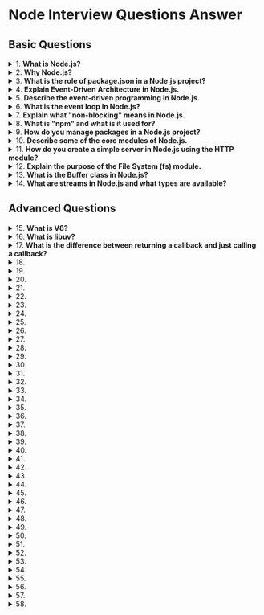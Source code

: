 # Node Interview Questions Answer

## Basic Questions

<details>
<summary>
1.  <b> What is Node.js?</b>
</summary>

**Node.js** is an open-source, cross-platform JavaScript runtime environment that executes code outside of a web browser. It is built on V8, the same JavaScript engine within Chrome, and optimized for high performance. This environment, coupled with an event-driven, non-blocking I/O framework, is tailored for server-side web development and more.

### Key Features

- **Asynchronous & Non-Blocking**: Ideal for handling a myriad of concurrent connections with efficiency.
- **V8 Engine**: Powered by Google's V8, Node.js boasts top-tier JavaScript execution.
- **Libuv Library**: Ensures consistent performance across platforms and assists in managing I/O operations.
- **NPM**: A vast package ecosystem simplifies module management and deployment.
- **Full-Stack JavaScript**: Allows for unified server and client-side code in JavaScript.

### Use Cases

- **Data Streaming**: Suited for real-time streaming of audio, video, and lightweight data.
- **API Servers**: Ideal for building fast, scalable, and data-intensive applications.
- **Microservices**: Its module-oriented design facilitates the development of decoupled, independently scalable services.
- **Single Page Applications**: Often used with frameworks like Angular, React, or Vue to craft robust, server-side backends.
- **Chat Applications**: Its real-time capabilities are advantageous in building instant messaging systems.
- **Internet of Things (IoT)**: Provides a lightweight environment for running applications on constrained devices like Raspberry Pi.
</details>

<details>
<summary>
2.  <b> Why Node.js?</b>
</summary>

- **Unified Language**: Utilizing JavaScript both on the frontend and backend brings coherence to development efforts, potentially reducing debugging time and enabling shared libraries.
- **NPM Ecosystem**: The NPM repository offers myriad open-source packages, empowering rapid development and feature expansion.
- **Rapid Prototyping**: Express, a minimalist web framework for Node.js, and NPM's wealth of modules expedite early application development and testing.
- **Scalability**: Cluster modules, load balancers, and Microservice Architecture aid in linear, on-demand scaling for both simple and intricate applications.
- **Real-Time Power**: With built-in WebSockets and event-based architecture, Node.js excels in constructing real-time applications such as multiplayer games, stock trading platforms, and chat applications.
- **Open Source**: Being an open-source technology, Node.js continuously benefits from community contributions, updates, and enhanced packages.
</details>

<details>
<summary>
3.  <b> What is the role of package.json in a Node.js project? </b>
</summary>

`package.json` is a file that contains metadata about the project and its dependencies.
It helps manage the project’s dependencies, scripts, version, and other configurations.

```jsx harmony

{
  "name": "my-project",
  "version": "1.0.0",
  "scripts": {
    "start": "node app.js",
    "test": "jest"
  },
  "dependencies": {
    "express": "^4.17.1"
  },
  "devDependencies": {
    "jest": "^27.0.6"
  }
}

```

</details>

<details>
<summary>
4.  <b>  Explain Event-Driven Architecture in Node.js.</b>
</summary>
Node.js uses an event-driven, non-blocking I/O model.  The server listens for events and uses callbacks to handle asynchronous operations, making it efficient for I/O-heavy operations.

```jsx harmony
const EventEmitter = require("events");
const eventEmitter = new EventEmitter();

eventEmitter.on("start", () => {
  console.log("Started event triggered");
});

eventEmitter.emit("start");
```

</details>

<details>
<summary>
5.  <b>Describe the event-driven programming in Node.js.</b>
</summary>

**Event-driven programming,** a hallmark of Node.js, uses an **event, listener,** and **emitter** architecture to handle asynchronous tasks. This design centers around events and how they trigger actions in the attached listeners.

**Core Components**

1. **Event Emitter**: Acts as the event registry and dispatcher, letting objects register interest in particular events and emit these events when they occur.
2. **Event Handler (Listener)**: Associates with a particular event through registration. These callback functions will be asynchronously carried out when a matching event is emitted.

**Event Emitter and Handlers**

```jsx harmony
const { EventEmitter } = require("events");
const emitter = new EventEmitter();

emitter.on("event-name", (eventArgs) => {
  console.log(`Event-name was emitted with arguments: ${eventArgs}`);
});

emitter.emit("event-name", "Some Payload");
```

In this code, when `emit` is called, the `on` method's callback is executed asynchronously.

**Event Loop in Node.js**

1. **Call Stack**: Maintains the call order of the functions and methods being executed.

2. **Node APIs** and **Callbacks Queue**: Handle I/O tasks and timers.

3. **Event Loop**: Constantly watches the execution stack and checks whether it's clear to execute pending tasks from the Callback Queue.

**Applications in Node.js**

1. **HTTP Server**: Listens for and serves requests.
2. **File System Operations**: Execute I/O tasks.
3. **Database Operations**: Such as data retrieval.

</details>

<details>
<summary>
6.  <b>  What is the event loop in Node.js? </b>
</summary>

The **event loop** is a fundamental concept in Node.js for managing asynchronous operations. Its efficiency is a key reason behind Node.js's high performance.

**How Does the Event Loop Work?**

1. **Initialization**: When Node.js starts, it initializes the **event loop** to watch for I/O operations and other asynchronous tasks.

2. **Queueing**: Any task or I/O operation is added to a **queue**, which can be either the `microtask queue` or the `macrotask/Callback queue`.

3. **Polling**: The event loop iteratively checks for tasks in the queue while also **waiting** for I/O and timers.

4. **Execution Phases**: When the event loop detects tasks in the queue, it executes them in specific phases, ensuring order efficiency.

**Task Scheduler Zones: microtask and Callback Queue**

1. **Microtask Queue**: This is a highly prioritized queue, usually acting over tasks in the **Callback Queue**. Useful for tasks that require immediate attention.
2. **Callback Queue (Macrotask Queue)**: Also known as the 'Task Queue,' it manages events and I/O operations.

**Event Loop Phases**

- **Timers**: Manages timer events for scheduled tasks.
- **Pending callbacks**: Handles system events such as I/O, which are typically queued by the kernel.
- **Idle / prepare**: Ensures internal actions are managed before I/O events handling.
- **Poll**: Retrieves New I/O events.
- **Check**: Executes 'setImmediate' functions.
- **Close**: Handles close events, such as 'socket.close'.

**Task Scheduling: microtasks and macrotasks**

1.  **Microtasks (process.nextTick and Promises)**: Executed after each task.
2.  **Macrotasks**: Executed after the poll phase when the event loop is not behind any file I/O or scheduled time. This includes timers, setImmediate, and I/O events.

**Timers and Task Queues**

**Node.js**

```js
// Code Example
console.log("Start");

setTimeout(() => {
  console.log("Set Timeout - 1");

  Promise.resolve()
    .then(() => {
      console.log("Promise - 1");
    })
    .then(() => {
      console.log("Promise - 2");
    });
}, 0);

setImmediate(() => {
  console.log("Set Immediate");
});

process.nextTick(() => {
  console.log("Next Tick");
  // It's like an infinite loop point for microtask queue
  process.nextTick(() => console.log("Next Tick - nested"));
});

fs.readFile(file, "utf-8", (err, data) => {
  if (err) throw err;
  console.log("File Read");
});

console.log("End");
```

</details>

<details>
<summary>
7.  <b> Explain what "non-blocking" means in Node.js. </b>
</summary>

**Node.js leverages non-blocking I/O** to handle multiple operations without waiting for each to complete separately.

This particular I/O model, coupled with the event-driven paradigm of Node.js, is key to its high performance and scalability, making it **ideal** for tasks such as data streaming, background tasks, and concurrent operations.

**Non-Blocking I/O**

With non-blocking I/O, an application **doesn't halt** or wait for a resource to become available. Instead, it goes on executing other tasks that don't depend on that resource.

For instance, if a file operation is in progress, Node.js doesn't pause the entire application until the file is read or written. This allows for a more responsive and efficient system, especially when handling multiple, concurrent I/O operations.

**Event Loop**

Node.js constantly monitors tasks and I/O operations. When a task or operation is ready, it triggers an event. This mechanism is referred to as the **event loop**.

When an event fires, a corresponding event handler or callback function is executed.

**Concurrency Without Threads**

Traditionally, concurrency can be achieved in languages that support multithreading (e.g., Java). However, managing and coordinating multiple threads can be challenging and is a common source of bugs.

Node.js, on the other hand, provides a simplified yet effective concurrency model using non-blocking I/O and the event loop. It achieves parallelism through mechanisms such as **callbacks**, **Promises**, and **async/await**.

By not using threads, Node.js eliminates many of the complexities associated with traditional multithreaded architectures, making it easier to **develop** and **maintain** applications, particularly those requiring high concurrency.

**Code Example: File I/O**

Here is the JavaScript code:

```javascript
const fs = require("fs");

// Perform non-blocking file read operation
fs.readFile("path/to/file", (err, data) => {
  if (err) throw err;
  console.log(data);
});

// Other non-blocking operations continue without waiting for file read
console.log("This message is displayed immediately.");
```

In this example, the file read operation is non-blocking. Node.js does not halt the thread of execution to wait for the file read to complete. Instead, the supplied callback function is invoked when the read operation finishes.
<br>

</details>

<details>
<summary>
8.  <b> What is "npm" and what is it used for?</b>
</summary>

**npm (Node Package Manager)** is a powerful and highly popular package manager that is focused on the Node.js environment. Its primary purpose is to simplify the installation, management, and sharing of libraries or tools written in Node.js.

npm is more than just a package manager: It's also a thriving ecosystem, offering a plethora of ready-to-use modules and tools, thereby making the development workflow for Node.js even more efficient.

**Key Functions**

- **Package Installation**: npm makes it easy to install and specify dependencies for Node.js applications. Developers can simply define required packages in a `package.json` file, and npm resolves and installs all dependencies.

- **Dependency Management**: npm establishes a tiered dependency system, effectively managing the versions and interdependencies of various packages.

- **Registry Access**: It acts as a central repository for Node.js packages, where developers can host, discover, and access modules.

- **Version Control**: npm enables version control to ensure consistent and predictable package installations. It supports features such as semantic versioning and lock files.

- **Lifecycle Scripts**: It allows developers to define custom scripts for tasks like application start or build, making it convenient to execute routine operations.

- **Packaging and Publication**: Developers can use npm to bundle their applications and publish them, ready for use by others.

**npm Client and Registry**

- The **npm client** is the command-line tool that developers interact with locally. It provides a set of commands to manage a project's packages, scripts, and configuration.

- The **npm registry** is a global, central database of published Node.js packages. It's where modules and libraries are made available to the Node.js community. The official, public registry is managed by npm, Inc.

**npm vs yarn**

- **yarn** is another popular package manager, introduced by Facebook. Like npm, it's designed for Node.js and excels in areas like performance and determinism. However, both npm and yarn are continuously evolving, and their differences are becoming more nuanced.

**Common Commands**

1. **install**: This command downloads and installs the specified packages and their dependencies.
2. **init**: This command initializes a `package.json` file for the project.
3. **start**: This command typically begins the execution of a Node.js application, as specified in the `scripts` section of `package.json`.
4. **publish**: This command is used to publish the package to the npm registry.

**npm Scripts**

One of the key features of npm is the ability to define scripts in the `package.json` file, executing them with the `npm run` command. This allows for automation of tasks such as testing, building, and starting the application.

These scripts have access to a variety of built-in and environment-specific variables, helping you to customize the script's behavior.

**example**

In `package.json`:

```json
{
  "scripts": {
    "start": "node server.js"
  }
}
```

You can then execute:

```jsx harmony
npm start
```

to start the server.

**npm Web Interface**

While most developers interact with npm via the command line, it also offers a web interface called `npmjs.com`. The website allows users to search for packages, view documentation, and explore related modules. It is also where developers publish and manage their packages.

</details>

<details>
<summary>
9.  <b> How do you manage packages in a Node.js project? </b>
</summary>

**Node.js** utilizes **npm** (Node Package Manager) or yarn for **package management**.

**npm vs. Yarn**

Both tools create a `node_modules` folder, but they have subtle differences:

- **Yarn's** `yarn.lock` provides deterministic package versions, while npm uses `package-lock.json`.
- npm uses `npm install` while Yarn uses `yarn add` to install a package.

Yarn also has advanced features like parallel package installations and a lockfile ensuring consistent installations across machines.

**Core npm Commands**

1. **npm init**: Initializes a new project and creates a `package.json` file.
2. **npm install [package] (-D)**: Installs a package and updates the `package.json` file. The `-D` flag indicates a devDependency.
3. **npm update [package]**: Updates installed packages to their latest versions.

**Using npm Scripts**

The `package.json` can include custom scripts for tasks like testing, building, and deployment, opening up the terminal from the current project directory and running `npm run SCRIPT_NAME`.

**CLI Examples**

- **Install express**: `npm install express`
- **Install express and save as a devDependency**: `npm install express --save-dev`
- **Update all packages**: `npm update`

</details>

<details>
<summary>
10.  <b> Describe some of the core modules of Node.js. </b>
</summary>

**Node.js** offers a host of inbuilt modules that cover diverse functionalities, ranging from file system handling to HTTP server management.
These modules expedite development and allow for more streamlined application building.

**Core Modules Overview**

**Major Categories**

1. **Basic/System Control**: Modules optimized for system interaction, diagnostics, and error handling.
2. **File System Handling**: Offers a range of file operations.
3. **Networking**: Specialized for data communication over various network protocols.
4. **Utility Modules**: Miscellaneous tools for data analysis, task scheduling, etc.

**Key Modules**

**Basic/System Control**

1. **`os`**: Provides system-related utility functions. Example: `os.freemem()`, `os.totalmem()`.
2. **`util`**: General utility functions primarily used for debugging. Example: `util.inspect()`.

**File System Handling**

- **`fs`**: Offers extensive file system capabilities. Commonly used methods include `fs.readFile()` and `fs.writeFile()`.

**Networking**

- **`http`/`https`**: Implements web server and client. Example: `http.createServer()`.
- **`net`**: Facilitates low-level networking tasks. Example: `net.createServer()`.
- **`dgram`**: Delivers UDP Datagram Socket support for messaging.

**Utility Modules**

1. **`crypto`**: Encompasses cryptographic operations. Common methods include `crypto.createHash()` and `crypto.createHmac()`.
2. **`zlib`**: Offers data compression capabilities integrated with various modules like `http`.
3. **`stream`**: Facilitates event-based data stream processing.

**Others**

1.  **`path`**: Aids in file path string manipulation.
2.  **`url`**: Parses and formats URL strings, especially beneficial in web applications and server operations.

**Code Example: Using Core Modules**

Here is the node.js code:

```js
const os = require("os");
const fs = require("fs");
const http = require("http");
const path = require("path");
const url = require("url");
const zlib = require("zlib");

// Module: os
console.log("Free memory:", os.freemem());
console.log("Total memory:", os.totalmem());

// Module: fs
fs.readFile("input.txt", "utf8", (err, data) => {
  if (err) throw err;
  console.log(data);
});

// Module: http
http
  .createServer((req, res) => {
    const reqPath = url.parse(req.url).pathname;
    const file = path.join(__dirname, reqPath);

    const readStream = fs.createReadStream(file);
    readStream.pipe(zlib.createGzip()).pipe(res);
  })
  .listen(8080);
```

</details>

<details>
<summary>
11.  <b> How do you create a simple server in Node.js using the HTTP module? </b>
</summary>

Let's look at how to create a simple server in Node.js using the built-in `http` module.

### Server Setup

First, a few steps are necessary.

1. **Import the Module**: Use `require` to load the `http` module.
2. **Define Callback Function**: For each request, the server will execute a specific callback function. This function takes two parameters:

   - `request`: Represents the HTTP request, from which you can extract any necessary data.
   - `response`: Use this parameter to define what the server sends back to the client.

3. **Server Initialization**: Use the `http.createServer` method to set up the server and define the callback function.
4. **Listen on a Port**: Use the `.listen` method to specify the port the server should "listen" on, waiting for incoming requests.

**Server Setup**

Here is the Node.js code:

```js
// Import the http module
const http = require("http");

// Define the callback function
const requestListener = (req, res) => {
  res.writeHead(200);
  res.end("Hello, World!");
};

// Server initialization
const server = http.createServer(requestListener);

// Listen on port 8080
server.listen(8080);
```

**Request Handler**

The **Request listener** is the main entry to the server. This callback function handles the incoming client request and sends a response back to the client.

The [`req`](https://nodejs.org/api/http.html#http_class_http_incomingmessage) object represents the HTTP request that the server receives. It provides all the details about the request, such as the request URL, request headers, request method, and more.

The `res` object is the server's response to the client. You can use methods on this object, like `res.write()` and `res.end()`, to send data back to the client. In most cases, you'll use `res.end()` to send a response.

**Request Listener with More Capabilities**

Here is the Node.js code:

```js
const requestListener = (req, res) => {
  if (req.url === "/profile") {
    res.writeHead(200);
    res.end("Welcome to your profile!");
  } else {
    res.writeHead(200);
    res.end("Hello, World!");
  }
};
```

In this example, we're checking the request URL. If it's `/profile`, the server will respond with a "Welcome!" message; otherwise, it will respond with "Hello, World!".

This server is basic yet powerful. With this foundational understanding, you can extend the server's behavior in numerous ways, such as by serving dynamic content or handling different HTTP methods like `POST` and `PUT`.
<br>

</details>

<details>
<summary>
12.  <b> Explain the purpose of the File System (fs) module. </b>
</summary>

The **File System (fs)** module in Node.js facilitates file operations such as reading, writing, and manipulation. It's a core module, meaning it's available without needing 3rd-party installations.

**Key Methods of the `fs` Module**

- **Asynchronous Methods**: Ideal for non-blocking file I/O operations. Their function names end with `File`.
- **Synchronous Methods**: Best suited for simpler scripts and robustness is needed.
- **File Names**: As a convention, file and folder names in the Node.js `fs` module that correspond to methods end with `Sync` to indicate synchronous operations (e.g., `renameSync`).

**The Synchronous Approach**

Though the synchronous file methods can make scripting simpler, their use should be limited in web servers as they can block the event loop, reducing scalability and performance.

Synchronous operations in Node's `fs` module are best avoided in server-side applications that must manage many connections.

**Supported Operations**

The `fs` module covers a wide array of file-handling tasks, including:

1. **I/O Operations**: Read or write files using streams or high-level functions.
2. **File Metadata**: Obtain attributes such as size or timestamps.
3. **Directories**: Manage folders and the files within them, including sync and async variants for listing.
4. **File Types**: Distinguish between files and directories.
5. **Links**: Create and manage hard or symbolic links.
6. **Permissions and Ownership**: Integrate with operating systems' security systems.

**File Reading**

Here is the Node.js code:

```javascript
const fs = require("fs");

// Asynchronous read
fs.readFile("input.txt", (err, data) => {
  if (err) {
    return console.error(err);
  }
  console.log("Asynchronous read: " + data.toString());
});

// Synchronous read
const data = fs.readFileSync("input.txt");
console.log("Synchronous read: " + data.toString());
```

In the above code, both asynchronous and synchronous methods are demonstrated for file reading.

**Considerations for the Web**

When working with HTTP connections or in web applications, the **synchronous methods may block other requests**.
Always favor their asynchronous counterparts, especially in web applications.

</details>

<details>
<summary>
13.  <b> What is the Buffer class in Node.js? </b>
</summary>

In **Node.js**, the `Buffer` class is a core module that provides a way to **read**,
**manipulate**, and **allocate** binary data, which primarily represents a sequence of bytes (octets).

**Key Features**

- **Backbone of I/O Operations**: Buffers serve as the primary data structure for handling I/O in Node.js, acting as a transient container for data being read from or written to streams and files.
- **Raw Binary Data**: Buffers are used for handling raw binary data, which is particularly useful for tasks like cryptography, network protocols, and WebGL operations.
- **Unmodifiable Size**: Buffers are fixed in size after allocation. To resize a buffer, you'd need to create a new buffer with the necessary size and optionally copy over the original data.
- **Shared Memory**: Buffers provide a mechanism for sharing memory between Node.js instances or between Node.js and C++ Addons, offering enhanced performance in certain scenarios.

**Common Use Cases**

- **File and Network Operations**: Buffers are leveraged for reading and writing data from files, sockets, and other sources/sinks.
- **Data Conversion**: For example, converting text to binary data or vice versa using character encodings such as UTF-8.
- **Binary Calculations**: Buffers make binary manipulations more manageable, such as computing checksums or parsing binary file formats.

**Buffer Use**

Here is the JavaScript code:

```javascript
let bufTemp = Buffer.from("Hey!");
console.log(bufTemp.toString()); // Output: Hey!

let bufAlloc = Buffer.alloc(5, "a");
console.log(bufAlloc.toString()); // Output: aaaaa

bufAlloc.write("Hello");
console.log(bufAlloc.toString()); // Output: Hello

let bufSlice = bufAlloc.slice(0, 3); // Slice the buffer
console.log(bufSlice.toString()); // Output: Hel
```

</details>

<details>
<summary>
14.  <b> What are streams in Node.js and what types are available? </b>
</summary>

**Node.js** utilizes **streams** for efficient handling of input/output data, offering two main varieties: readable and writable.

**Categories of Streams**

1. **Standard Streams**: Represent standard input, output, and error. These are instances of Readable or Writable streams.

2. **Duplex Streams**: Facilitate both reading and writing. They can be connected to processes or handling pipelines.

3. **Transform Streams**: A special type that acts as an intermediary, modifying the data as it passes through.

**Practical Implementations**

- **HTTP Transactions**: HTTP clients use readable and writable streams for sending requests and receiving responses. HTTP servers also apply these streams for similar actions in the opposite direction.

- **File System**: Reading and writing files in Node.js utilizes these streams. For instance, the `fs.createReadStream()` method generates a readable stream whereas `fs.createWriteStream()` creates a writable one.

**Workflows**

1. **Standard I/O Streams**: These support interactivity between a program and its running environment. For example, stdout (a writable stream) can be used to display information, and stdin (a readable stream) can capture user input.

2. **File Operations**: Streams are beneficial when working with large files. This is because they streamline the process by breaking it down into smaller, manageable chunks, thereby conserving memory.

3. **Server Operations**: Streams facilitate data transfer for operations such as network requests, database communications, and more.

4. **Pipelines**: Streams can be easily combined using `pipe()` to create powerful, efficient operations called pipelines. For instance, to compress a file and then write it to disk, you can pipe a readable stream to a transform stream and then to a writable stream. This arrangement neatly dictates the flow of data.
<br>
</details>

## Advanced Questions

<details>
<summary>
15.  <b> What is V8? </b>
</summary>

The `V8` library provides Node.js with a JavaScript engine (a program that converts Javascript code into lower level or machine code that microprocessors can understand), which Node.js controls via the V8 C++ API. V8 is maintained by Google, for use in Chrome.

**The Chrome V8 engine :**

1. The V8 engine is written in C++ and used in Chrome and Nodejs.
2. It implements ECMAScript as specified in ECMA-262.
3. The V8 engine can run standalone we can embed it with our own C++ program.
</details>

<details>
<summary>
16.  <b>What is libuv? </b>
</summary>

`libuv` is a C library that is used to abstract non-blocking I/O operations to a consistent interface across all supported platforms. It provides mechanisms to handle file system, DNS, network, child processes, pipes, signal handling, polling and streaming. It also includes a thread pool for offloading work for some things that can't be done asynchronously at the operating system level.

</details>

<details>
<summary>
17.  <b> What is the difference between returning a callback and just calling a callback? </b>
</summary>

```jsx harmony
return callback();
//some more lines of code; -  won't be executed

callback();
//some more lines of code; - will be executed
```

Of course returning will help the context calling async function get the value returned by callback.

```jsx harmony
function do2(callback) {
  log.trace("Execute function: do2");
  return callback("do2 callback param");
}

var do2Result = do2((param) => {
  log.trace(`print ${param}`);
  return `return from callback(${param})`; // we could use that return
});

log.trace(`print ${do2Result}`);
```

**Output**

[0] Execute function: do2
[0] print do2 callback param
[0] print return from callback(do2 callback param)

</details>

<details>
<summary>
18.  <b> </b>
</summary>
</details>

<details>
<summary>
19.  <b> </b>
</summary>
</details>

<details>
<summary>
20.  <b> </b>
</summary>
</details>

<details>
<summary>
21.  <b> </b>
</summary>
</details>

<details>
<summary>
22.  <b> </b>
</summary>
</details>

<details>
<summary>
23.  <b> </b>
</summary>
</details>

<details>
<summary>
24.  <b> </b>
</summary>
</details>

<details>
<summary>
25.  <b> </b>
</summary>
</details>

<details>
<summary>
26.  <b> </b>
</summary>
</details>

<details>
<summary>
27.  <b> </b>
</summary>
</details>

<details>
<summary>
28.  <b> </b>
</summary>
</details>

<details>
<summary>
29.  <b> </b>
</summary>
</details>

<details>
<summary>
30.  <b> </b>
</summary>
</details>

<details>
<summary>
31.  <b> </b>
</summary>
</details>

<details>
<summary>
32.  <b> </b>
</summary>
</details>

<details>
<summary>
33.  <b> </b>
</summary>
</details>

<details>
<summary>
34.  <b> </b>
</summary>
</details>

<details>
<summary>
35.  <b> </b>
</summary>
</details>

<details>
<summary>
36.  <b> </b>
</summary>
</details>

<details>
<summary>
37.  <b> </b>
</summary>
</details>

<details>
<summary>
38.  <b> </b>
</summary>
</details>

<details>
<summary>
39.  <b> </b>
</summary>
</details>

<details>
<summary>
40.  <b> </b>
</summary>
</details>

<details>
<summary>
41.  <b> </b>
</summary>
</details>

<details>
<summary>
42.  <b> </b>
</summary>
</details>

<details>
<summary>
43.  <b> </b>
</summary>
</details>

<details>
<summary>
44.  <b> </b>
</summary>
</details>

<details>
<summary>
45.  <b> </b>
</summary>
</details>

<details>
<summary>
46.  <b> </b>
</summary>
</details>

<details>
<summary>
47.  <b> </b>
</summary>
</details>

<details>
<summary>
48.  <b> </b>
</summary>
</details>

<details>
<summary>
49.  <b> </b>
</summary>
</details>

<details>
<summary>
50.  <b> </b>
</summary>
</details>

<details>
<summary>
51.  <b> </b>
</summary>
</details>

<details>
<summary>
52.  <b> </b>
</summary>
</details>

<details>
<summary>
53.  <b> </b>
</summary>
</details>

<details>
<summary>
54.  <b> </b>
</summary>
</details>

<details>
<summary>
55.  <b> </b>
</summary>
</details>

<details>
<summary>
56.  <b> </b>
</summary>
</details>

<details>
<summary>
57.  <b> </b>
</summary>
</details>

<details>
<summary>
58.  <b> </b>
</summary>
</details>
